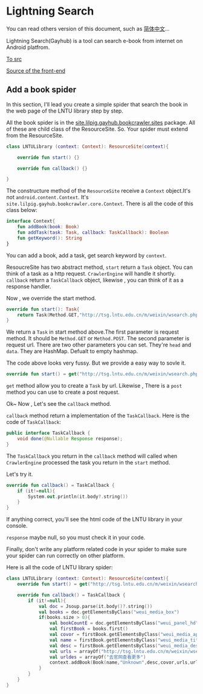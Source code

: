 # Lightning Search

You can read others version of this document, such as [简体中文](./README-ZHS.md)...

Lightning Search(Gayhub) is a tool can search e-book from internet on Android platfrom.

[To src](https://gitee.com/YHaoNan/gayhub/tree/master/app/src/main)

[Source of the front-end](https://github.com/YHaoNan/lightning-search-fe)

## Add a book spider
In this section, I'll lead you create a simple spider that search the book in the web page of the LNTU library step by step.

All the book spider is in the [site.lilpig.gayhub.bookcrawler.sites]() package. All of these are child class of the ResourceSite. So. Your spider must extend from the ResourceSite. 

```kotlin
class LNTULibrary (context: Context): ResourceSite(context){

    override fun start() {}

    override fun callback() {}

}
```
The constructure method of the `ResourceSite` receive a `Context` object.It's not `android.content.Context`. It's `site.lilpig.gayhub.bookcrawler.core.Context`. There is all the code of this class below:

```kotlin
interface Context{
    fun addBook(book: Book)
    fun addTask(task: Task, callback: TaskCallback): Boolean
    fun getKeyword(): String
}
```

You can add a book, add a task, get search keyword by `context`.

ResoucreSite has two abstract method, `start` return a `Task` object. You can think of a task as a http request. `CrawlerEngine` will handle it shortly. `callback` return a `TaskCallback` object, likewise , you can think of it as a response handler.

Now , we override the start method.
```kotlin
override fun start(): Task{
    return Task(Method.GET,"http://tsg.lntu.edu.cn/m/weixin/wsearch.php?q=${context.getKeyword()}&t=any")
}
```

We return a `Task` in start method above.The first parameter is request method. It should be `Method.GET` or `Method.POST`. The second parameter is request url. There are two other parameters you can set. They're `head` and `data`. They are HashMap. Defualt to empty hashmap. 


The code above looks very fussy. But we provide a easy way to sovle it.

```kotlin
override fun start() = get("http://tsg.lntu.edu.cn/m/weixin/wsearch.php?q=${context.getKeyword()}&t=any")
```

`get` method allow you to create a `Task` by url. Likewise , There is a `post` method you can use to create a post request.

Ok~ Now , Let's see the `callback` method.

`callback` method return a implementation of the `TaskCallback`. Here is the code of `TaskCallback`:

```java
public interface TaskCallback {
    void done(@Nullable Response response);
}
```

The `TaskCallback` you return in the `callback` method will called when `CrawlerEngine` processed the task you return in the `start` method.

Let's try it.

```kotlin
override fun callback() = TaskCallback {
    if (it!=null){
        System.out.println(it.body?.string())
    }
}
```

If anything correct, you'll see the html code of the LNTU library in your console.

`response` maybe null, so you must check it in your code.

Finally, don't write any platform related code in your spider to make sure your spider can run correctly on other platform.

Here is all the code of LNTU library spider:
```kotlin
class LNTULibrary (context: Context): ResourceSite(context){
    override fun start() = get("http://tsg.lntu.edu.cn/m/weixin/wsearch.php?q=${context.getKeyword()}&t=any")

    override fun callback() = TaskCallback {
        if (it!=null){
            val doc = Jsoup.parse(it.body()?.string())
            val books = doc.getElementsByClass("weui_media_box")
            if(books.size > 0){
                val bookCountE = doc.getElementsByClass("weui_panel_hd").first()
                val firstBook = books.first()
                val covor = firstBook.getElementsByClass("weui_media_appmsg_thumb").first().attr("src")
                val name = firstBook.getElementsByClass("weui_media_title").first().text()
                val desc = firstBook.getElementsByClass("weui_media_desc").first().text() +"\n\n"+ firstBook.getElementsByClass("weui_media_info_meta").first().text() + if (books.size == 1 ) "" else "\n${bookCountE.text()} 点击查看"
                val urls = arrayOf("http://tsg.lntu.edu.cn/m/weixin/wsearch.php?q=${context.getKeyword()}&t=any")
                val urldes = arrayOf("去官网查看更多")
                context.addBook(Book(name,"Unknown",desc,covor,urls,urldes,"工大图书馆"))
            }
        }
    }
}

```



